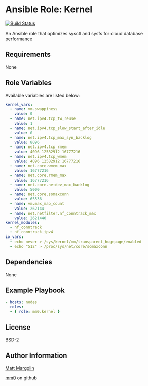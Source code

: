 Ansible Role: Kernel
===

[![Build Status](https://travis-ci.org/mm0/ansible-role-kernel.svg?branch=master)](https://travis-ci.org/mm0/ansible-role-kernel)

An Ansible role that optimizes sysctl and sysfs for cloud database performance

Requirements
---

None 

Role Variables
---

Available variables are listed below:

```yml
kernel_vars:
  - name: vm.swappiness
    value: 0
  - name: net.ipv4.tcp_tw_reuse
    value: 1
  - name: net.ipv4.tcp_slow_start_after_idle
    value: 0
  - name: net.ipv4.tcp_max_syn_backlog
    value: 8096
  - name: net.ipv4.tcp_rmem
    value: 4096 12582912 16777216
  - name: net.ipv4.tcp_wmem
    value: 4096 12582912 16777216
  - name: net.core.wmem_max
    value: 16777216
  - name: net.core.rmem_max
    value: 16777216
  - name: net.core.netdev_max_backlog
    value: 5000
  - name: net.core.somaxconn
    value: 65536
  - name: vm.max_map_count
    value: 262144
  - name: net.netfilter.nf_conntrack_max
    value: 2621440
kernel_modules:
  - nf_conntrack
  - nf_conntrack_ipv4
io_vars:
  - echo never > /sys/kernel/mm/transparent_hugepage/enabled
  - echo "512" > /proc/sys/net/core/somaxconn
```

Dependencies
---

None 

Example Playbook
---

```yml
- hosts: nodes
  roles:
  - { role: mm0.kernel }
```

License
---------------

BSD-2

Author Information
------------------

[Matt Margolin](mailto:matt.margolin@gmail.com)

[mm0](https://github.com/mm0) on github
